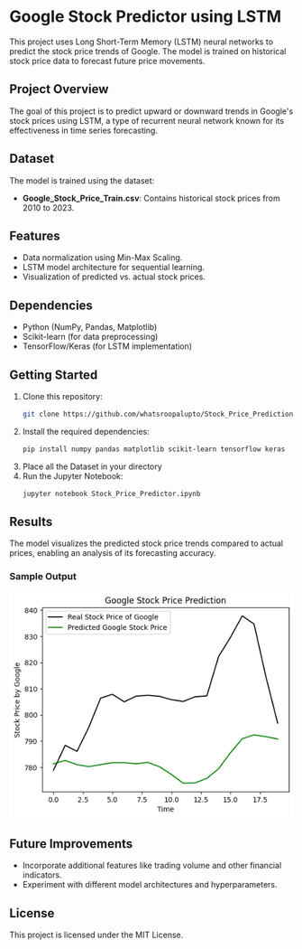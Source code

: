 # Google Stock Predictor using LSTM

This project uses Long Short-Term Memory (LSTM) neural networks to predict the stock price trends of Google. The model is trained on historical stock price data to forecast future price movements.

## Project Overview
The goal of this project is to predict upward or downward trends in Google's stock prices using LSTM, a type of recurrent neural network known for its effectiveness in time series forecasting.

## Dataset
The model is trained using the dataset:
- **Google_Stock_Price_Train.csv**: Contains historical stock prices from 2010 to 2023.

## Features
- Data normalization using Min-Max Scaling.
- LSTM model architecture for sequential learning.
- Visualization of predicted vs. actual stock prices.

## Dependencies
- Python (NumPy, Pandas, Matplotlib)
- Scikit-learn (for data preprocessing)
- TensorFlow/Keras (for LSTM implementation)

## Getting Started
1. Clone this repository:
    ```bash
    git clone https://github.com/whatsroopalupto/Stock_Price_Prediction
    ```
2. Install the required dependencies:
    ```bash
    pip install numpy pandas matplotlib scikit-learn tensorflow keras
    ```
3. Place all the Dataset in your directory
4. Run the Jupyter Notebook:
    ```bash
    jupyter notebook Stock_Price_Predictor.ipynb
    ```


## Results
The model visualizes the predicted stock price trends compared to actual prices, enabling an analysis of its forecasting accuracy.

### Sample Output
![Model Prediction](result/google%20stock.png)

## Future Improvements
- Incorporate additional features like trading volume and other financial indicators.
- Experiment with different model architectures and hyperparameters.

## License
This project is licensed under the MIT License.

